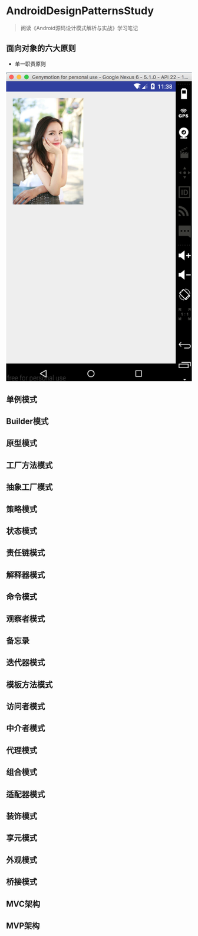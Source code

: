 # AndroidDesignPatternsStudy

> 阅读《Android源码设计模式解析与实战》学习笔记

## 面向对象的六大原则

* 单一职责原则

![](https://github.com/DoubleDa/AndroidDesignPatternsStudy/blob/master/Images/%E5%B1%8F%E5%B9%95%E5%BF%AB%E7%85%A7%202016-07-16%20%E4%B8%8B%E5%8D%8811.38.39.png?raw=true)




## 单例模式

## Builder模式

## 原型模式

## 工厂方法模式

## 抽象工厂模式

## 策略模式

## 状态模式

## 责任链模式

## 解释器模式

## 命令模式

## 观察者模式

## 备忘录

## 迭代器模式

## 模板方法模式

## 访问者模式

## 中介者模式

## 代理模式

## 组合模式

## 适配器模式

## 装饰模式

## 享元模式

## 外观模式

## 桥接模式

## MVC架构

## MVP架构

